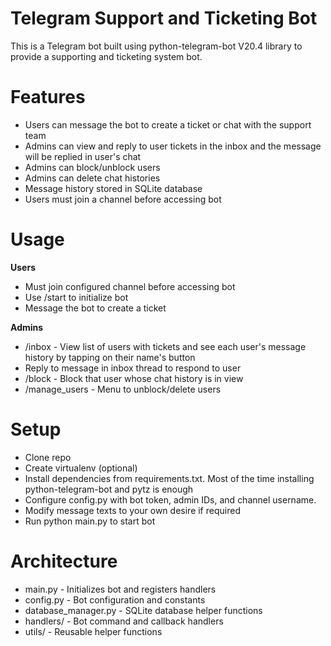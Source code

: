 # Telegram Support and Ticketing Bot

This is a Telegram bot built using python-telegram-bot V20.4 library to provide a supporting and ticketing system bot.

# Features
- Users can message the bot to create a ticket or chat with the support team
- Admins can view and reply to user tickets in the inbox and the message will be replied in user's chat
- Admins can block/unblock users
- Admins can delete chat histories
- Message history stored in SQLite database
- Users must join a channel before accessing bot

# Usage
**Users**
- Must join configured channel before accessing bot
- Use /start to initialize bot
- Message the bot to create a ticket

**Admins**
- /inbox - View list of users with tickets and see each user's message history by tapping on their name's button
- Reply to message in inbox thread to respond to user
- /block - Block that user whose chat history is in view
- /manage_users - Menu to unblock/delete users

# Setup
- Clone repo
- Create virtualenv (optional)
- Install dependencies from requirements.txt. Most of the time installing python-telegram-bot and pytz is enough
- Configure config.py with bot token, admin IDs, and channel username.
- Modify message texts to your own desire if required
- Run python main.py to start bot

# Architecture
- main.py - Initializes bot and registers handlers
- config.py - Bot configuration and constants
- database_manager.py - SQLite database helper functions
- handlers/ - Bot command and callback handlers
- utils/ - Reusable helper functions
